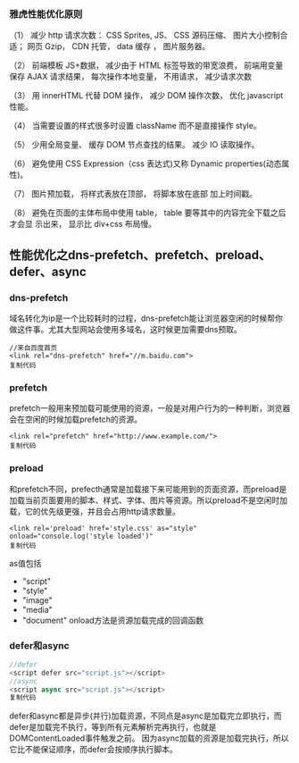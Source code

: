 ### 雅虎性能优化原则

（1） 减少 http 请求次数： CSS Sprites, JS、 CSS 源码压缩、 图片大小控制合适； 网页 Gzip， CDN 托管， data 缓存 ， 图片服务器。 

（2） 前端模板 JS+数据， 减少由于 HTML 标签导致的带宽浪费， 前端用变量保存 AJAX 请求结果， 每次操作本地变量， 不用请求， 减少请求次数 

（3） 用 innerHTML 代替 DOM 操作， 减少 DOM 操作次数， 优化 javascript 性能。 

（4） 当需要设置的样式很多时设置 className 而不是直接操作 style。 

（5） 少用全局变量、 缓存 DOM 节点查找的结果。 减少 IO 读取操作。 

（6） 避免使用 CSS Expression（css 表达式)又称 Dynamic properties(动态属性)。 

（7） 图片预加载， 将样式表放在顶部， 将脚本放在底部 加上时间戳。 

（8） 避免在页面的主体布局中使用 table， table 要等其中的内容完全下载之后才会显 示出来， 显示比 div+css 布局慢。    



##  **性能优化之dns-prefetch、prefetch、preload、defer、async** 

### dns-prefetch

域名转化为ip是一个比较耗时的过程，dns-prefetch能让浏览器空闲的时候帮你做这件事。尤其大型网站会使用多域名，这时候更加需要dns预取。

```
//来自百度首页
<link rel="dns-prefetch" href="//m.baidu.com">
复制代码
```



### prefetch

prefetch一般用来预加载可能使用的资源，一般是对用户行为的一种判断，浏览器会在空闲的时候加载prefetch的资源。

```
<link rel="prefetch" href="http://www.example.com/">
复制代码
```



### preload

和prefetch不同，prefecth通常是加载接下来可能用到的页面资源，而preload是加载当前页面要用的脚本、样式、字体、图片等资源。所以preload不是空闲时加载，它的优先级更强，并且会占用http请求数量。

```
<link rel='preload' href='style.css' as="style" onload="console.log('style loaded')"
复制代码
```

as值包括

- "script"
- "style"
- "image"
- "media"
- "document" onload方法是资源加载完成的回调函数



### defer和async

```js
//defer
<script defer src="script.js"></script>
//async
<script async src="script.js"></script>
复制代码
```

defer和async都是异步(并行)加载资源，不同点是async是加载完立即执行，而defer是加载完不执行，等到所有元素解析完再执行，也就是DOMContentLoaded事件触发之前。
 因为async加载的资源是加载完执行，所以它比不能保证顺序，而defer会按顺序执行脚本。

